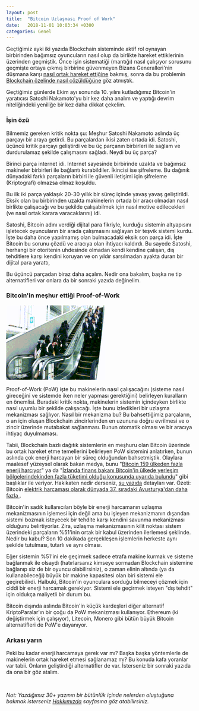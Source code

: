 ```yaml
---
layout: post
title:  "Bitcoin Uzlaşması Proof of Work"
date:   2018-11-01 10:03:34 +0300
categories: Genel
---
```


Geçtiğimiz ayki iki yazıda Blockchain sisteminde aktif rol oynayan birbirinden bağımsız oyuncuların nasıl olup da birlikte hareket ettiklerinin üzerinden geçmiştik. Önce işin sistematiği (mantığı) nasıl çalışıyor sorusunu geçmişte ortaya çıkmış birbirine güvenmeyen Bizans Generalleri'nin düşmana karşı [nasıl ortak hareket ettiğine](https://ademimerkezi.com/genel/2018/08/31/bizans-generalinin-problemi-uzla%C5%9Fmak.html) bakmış, sonra da bu problemin [Blockchain özelinde nasıl çözüldüğüne](https://ademimerkezi.com/genel/2018/09/07/Blockchain-nasil-uzlasir.html) göz atmıştık. 

Geçtiğimiz günlerde Ekim ayı sonunda 10. yılını kutladığımız Bitcoin'in yaratıcısı Satoshi Nakamoto'yu bir kez daha analım ve yaptığı devrim niteliğindeki yeniliğe bir kez daha dikkat çekelim.

### İşin özü

Bilmemiz gereken kritik nokta şu: Meşhur Satoshi Nakamoto aslında üç parçayı bir araya getirdi. Bu parçalardan ikisi zaten ortada idi. Satoshi, üçüncü kritik parçayı geliştirdi ve bu üç parçanın birbirleri ile sağlam ve durdurulamaz şekilde çalışmasını sağladı. Neydi bu üç parça?

Birinci parça internet idi. Internet sayesinde birbirinde uzakta ve bağımsız makineler birbirleri ile bağlantı kurabildiler. İkincisi ise şifreleme. Bu dağınık dünyadaki farklı parçaların birbiri ile güvenli iletişimi için şifreleme (Kriptografi) olmazsa olmaz koşuldu. 

Bu ilk iki parça yaklaşık 20-30 yıllık bir süreç içinde yavaş yavaş geliştirildi. Eksik olan bu birbirinden uzakta makinelerin ortada bir aracı olmadan nasıl birlikte çalışacağı ve bu şekilde çalışabilmek için nasıl motive edilecekleri (ve nasıl ortak karara varacaklarını) idi. 

Satoshi, Bitcoin adını verdiği dijital para fikriyle, kurduğu sistemin altyapısını işletecek oyuncuların bir arada çalışmasını sağlayan bir teşvik sistemi kurdu. İşte bu daha önce yapılmamış olan bulmacadaki eksik son parça idi. İşte Bitcoin bu sorunu çözdü ve aracıya olan ihtiyacı kaldırdı.  Bu sayede Satoshi, herhangi bir otoritenin uhdesinde olmadan kendi kendine çalışan, dış tehditlere karşı kendini koruyan ve on yıldır sarsılmadan ayakta duran bir dijital para yarattı,

Bu üçüncü parçadan biraz daha açalım. Nedir ona bakalım, başka ne tip alternatifleri var onlara da bir sonraki yazıda değinelim. 


### Bitcoin'in meşhur ettiği Proof-of-Work


![bitcoin-uzlasma.gif](/assets/bitcoin-uzlasma.gif)


Proof-of-Work (PoW) işte bu makinelerin nasıl çalışacağını (sisteme nasıl gireceğini ve sistemde iken neler yapması gerektiğini) belirleyen kuralların en önemlisi. Buradaki kritik nokta, makinelerin sistemin içindeyken birlikte nasıl uyumlu bir şekilde çalışacağı. İşte bunu izledikleri bir uzlaşma mekanizması sağlıyor. Nasıl bir mekanizma bu? Bu bahsettiğimiz parçaların, o an için oluşan Blockchain zincirlerinden en uzununa doğru evrilmesi ve o zincir üzerinde mutabakat sağlanması. Bunun otomatik olması ve bir aracıya ihtiyaç duyulmaması. 

Tabii, Blockchain bazlı dağıtık sistemlerin en meşhuru olan Bitcoin üzerinde bu ortak hareket etme temellerini belirleyen PoW sistemini anlatırken, bunun aslında çok enerji harcayan bir süreç olduğundan bahsetmiştik. Olaylara maalesef yüzeysel olarak bakan medya, bunu "[Bitcoin 159 ülkeden fazla enerji harcıyor](https://www.cnnturk.com/ekonomi/kripto-para/bitcoin-islemleri-159-ulkeden-fazla-enerji-tuketiyor)" ya da "[İzlanda finans bakanı Bitcoin'in ülkede yerleşim bölgelerindekinden fazla tüketimi olduğu konusunda uyarıda bulundu](https://www.wired.co.uk/article/bitcoin-mining-energy-consumption-new-york)" gibi başlıklar ile veriyor. Hakikaten nedir derseniz, [şu yazıda](https://www.ofnumbers.com/2018/08/26/how-much-electricity-is-consumed-by-bitcoin-bitcoin-cash-ethereum-litecoin-and-monero/#footnote_0_5656) detayları var. Özeti: Bitcoin [elektrik harcaması olarak dünyada 37. sıradaki Avusturya'dan daha fazla ](http://www.wikizero.co/index.php?q=aHR0cHM6Ly9lbi53aWtpcGVkaWEub3JnL3dpa2kvTGlzdF9vZl9jb3VudHJpZXNfYnlfZWxlY3RyaWNpdHlfY29uc3VtcHRpb24).  

Bitcoin'in sadık kullanıcıları böyle bir enerji harcamanın uzlaşma mekanizmasının işlemesi için değil ama bu işleyen mekanizmanın dışarıdan sistemi bozmak isteyecek bir tehdite karşı kendini savunma mekanizması olduğunu belirtiyorlar. Zira, uzlaşma mekanizmasının kilit noktası sistem üzerindeki parçaların %51'inin ortak bir kabul üzerinden ilerlemesi şeklinde. Nedir bu kabul? Son 10 dakikada gerçekleşen işlemlerin herkeste aynı şekilde tutulması, tutarlı ve aynı olması. 

Eğer sistemin %51'ini ele geçirmek sadece etrafa makine kurmak ve sisteme bağlanmak ile olsaydı (hatırlarsanız kimseye sormadan Blockchain sistemine bağlanıp siz de bir oyuncu olabilirsiniz), o zaman elinin altında (ya da kullanabileceği) büyük bir makine kapasitesi olan biri sistemi ele geçirebilirdi. Halbuki, Bitcoin'in oyunculara sorduğu bilmeceyi çözmek için ciddi bir enerji harcamak gerekiyor. Sistemi ele geçirmek isteyen "dış tehdit" için oldukça maliyetli bir durum bu. 

Bitcoin dışında aslında Bitcoin'in küçük kardeşleri diğer alternatif KriptoParalar'ın bir çoğu da PoW mekanizması kullanıyor. Ethereum (ki değiştirmek için çalışıyor), Litecoin, Monero gibi bütün büyük Bitcoin alternatifleri de PoW'e dayanıyor.

### Arkası yarın

Peki bu kadar enerji harcamaya gerek var mı? Başka başka yöntemlerle de makinelerin ortak hareket etmesi sağlanamaz mı? Bu konuda kafa yoranlar var tabii. Onların geliştirdiği alternatifler de var. İsterseniz bir sonraki yazıda da ona bir göz atalım.

&nbsp;

*Not: Yazdığımız 30+ yazının bir bütünlük içinde nelerden oluştuğuna bakmak isterseniz [Hakkımızda](http://ademimerkezi.com/about/) sayfasına göz atabilirsiniz.* 

